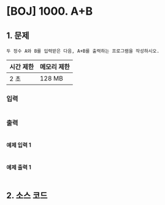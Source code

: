 # [BOJ] 1000. A+B

## 1. 문제

```
두 정수 A와 B를 입력받은 다음, A+B를 출력하는 프로그램을 작성하시오.
```

| 시간 제한 | 메모리 제한 |
|:------|:-------| 
| 2 초   | 128 MB |


### 입력

```

```

### 출력

```

```


#### 예제 입력 1

```

```

#### 예제 출력 1

```

```


## 2. 소스 코드

```python

```








